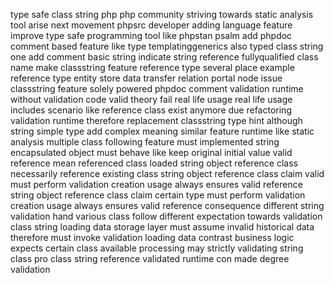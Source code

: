 type safe class string php php community striving towards static analysis tool arise next movement phpsrc developer adding language feature improve type safe programming tool like phpstan psalm add phpdoc comment based feature like type templatinggenerics also typed class string one add comment basic string indicate string reference fullyqualified class name make classstring feature reference type several place example reference type entity store data transfer relation portal node issue classstring feature solely powered phpdoc comment validation runtime without validation code valid theory fail real life usage real life usage includes scenario like reference class exist anymore due refactoring validation runtime therefore replacement classstring type hint although string simple type add complex meaning similar feature runtime like static analysis multiple class following feature must implemented string encapsulated object must behave like keep original initial value valid reference mean referenced class loaded string object reference class necessarily reference existing class string object reference class claim valid must perform validation creation usage always ensures valid reference string object reference class claim certain type must perform validation creation usage always ensures valid reference consequence different string validation hand various class follow different expectation towards validation class string loading data storage layer must assume invalid historical data therefore must invoke validation loading data contrast business logic expects certain class available processing may strictly validating string class pro class string reference validated runtime con made degree validation